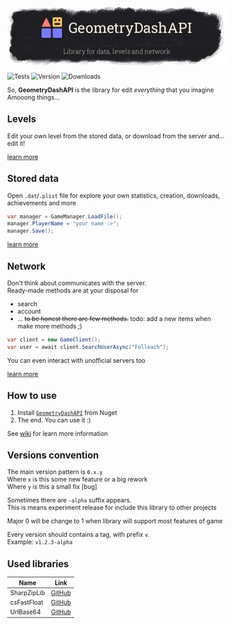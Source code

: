 
![image](https://raw.githubusercontent.com/Folleach/GeometryDashAPI/master/Images/banner.png)

![Tests](https://img.shields.io/github/actions/workflow/status/Folleach/GeometryDashAPI/tests.yml?label=tests&logo=github&style=flat-square)
![Version](https://img.shields.io/nuget/v/GeometryDashAPI?label=version&logo=nuget&style=flat-square)
![Downloads](https://img.shields.io/nuget/dt/GeometryDashAPI?logo=nuget&style=flat-square)

So, **GeometryDashAPI** is the library for edit _everything_ that you imagine  
Amooong things...

## Levels
Edit your own level from the stored data, or download from the server and... edit it!

[learn more](https://github.com/Folleach/GeometryDashAPI/wiki/Levels)

## Stored data
Open `.dat`/`.plist` file for explore your own statistics, creation, downloads, achievements and more 

```cs
var manager = GameManager.LoadFile();
manager.PlayerName = "your name :>";
manager.Save();
```

[learn more](https://github.com/Folleach/GeometryDashAPI/wiki/Game-saves-(wip:-0.2-and-above))

## Network

Don't think about communicates with the server.  
Ready-made methods are at your disposal for

- search
- account
- ... ~~to be honest there are few methods.~~ todo: add a new items when make more methods ;)

```cs
var client = new GameClient();
var user = await client.SearchUserAsync("Folleach");
```

You can even interact with unofficial servers too

[learn more](https://github.com/Folleach/GeometryDashAPI/wiki/Network)

## How to use
1. Install [`GeometryDashAPI`](https://www.nuget.org/packages/GeometryDashAPI/) from Nuget
2. The end. You can use it :)

See [wiki](https://github.com/Folleach/GeometryDashAPI/wiki) for learn more information

## Versions convention

The main version pattern is `0.x.y`  
Where `x` is this some new feature or a big rework  
Where `y` is this a small fix [bug]  

Sometimes there are `-alpha` suffix appears.  
This is means experiment release for include this library to other projects

Major 0 will be change to 1 when library will support most features of game

Every version should contains a tag, with prefix `v`.  
Example: `v1.2.3-alpha`

## Used libraries
| Name        | Link                                                 |
|-------------|------------------------------------------------------|
| SharpZipLib | [GitHub](https://github.com/icsharpcode/SharpZipLib) |
| csFastFloat | [GitHub](https://github.com/CarlVerret/csFastFloat)  |
| UrlBase64   | [GitHub](https://github.com/neosmart/UrlBase64)      |


